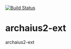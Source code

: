 [![Build Status](https://travis-ci.org/xzchaoo/archaius2-ext.svg?branch=master)](https://travis-ci.org/xzchaoo/archaius2-ext)
# archaius2-ext # 
archaius2-ext